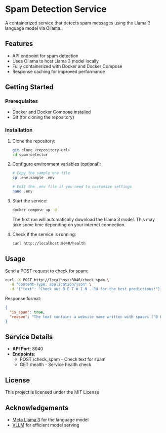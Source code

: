 # Spam Detection Service

A containerized service that detects spam messages using the Llama 3 language model via Ollama.

## Features

- API endpoint for spam detection
- Uses Ollama to host Llama 3 model locally
- Fully containerized with Docker and Docker Compose
- Response caching for improved performance

## Getting Started

### Prerequisites

- Docker and Docker Compose installed
- Git (for cloning the repository)

### Installation

1. Clone the repository:
   ```bash
   git clone <repository-url>
   cd spam-detector
   ```

2. Configure environment variables (optional):
   ```bash
   # Copy the sample env file
   cp .env.sample .env
   
   # Edit the .env file if you need to customize settings
   nano .env
   ```

3. Start the service:
   ```bash
   docker-compose up -d
   ```
   The first run will automatically download the Llama 3 model. This may take some time depending on your internet connection.

4. Check if the service is running:
   ```bash
   curl http://localhost:8040/health
   ```

## Usage

Send a POST request to check for spam:

```bash
curl -X POST http://localhost:8040/check_spam \
  -H "Content-Type: application/json" \
  -d '{"text": "Check out B E T W I N . RU for the best predictions!"}'
```

Response format:
```json
{
  "is_spam": true,
  "reason": "The text contains a website name written with spaces ('B E T W I N . RU') and promotional phrases ('best predictions')."
}
```

## Service Details

- **API Port**: 8040
- **Endpoints**:
  - POST /check_spam - Check text for spam
  - GET /health - Service health check

## License

This project is licensed under the MIT License 

## Acknowledgements

- [Meta Llama 3](https://github.com/meta-llama/llama) for the language model
- [VLLM](https://github.com/vllm-project/vllm) for efficient model serving